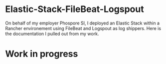 # Elastic-Stack-FileBeat-Logspout
On behalf of my employer Phospore SI, I deployed an Elastic Stack within a Rancher environement using FileBeat and Logspout as log shippers. Here is the documentation I pulled out from my work.


# Work in progress
